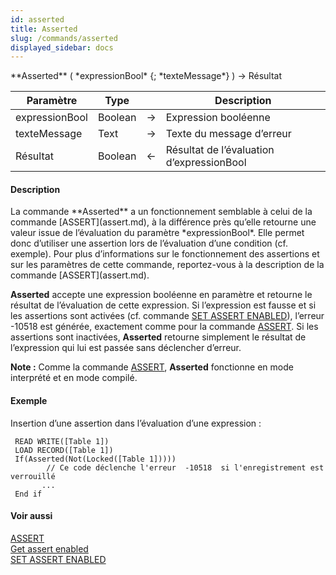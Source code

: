 ```yaml
---
id: asserted
title: Asserted
slug: /commands/asserted
displayed_sidebar: docs
---
```


<!--REF #_command_.Asserted.Syntax-->**Asserted** ( *expressionBool* {; *texteMessage*} ) -> Résultat<!-- END REF-->
<!--REF #_command_.Asserted.Params-->
| Paramètre | Type |  | Description |
| --- | --- | --- | --- |
| expressionBool | Boolean | &srarr; | Expression booléenne |
| texteMessage | Text | &srarr; | Texte du message d’erreur |
| Résultat | Boolean | &larr; | Résultat de l’évaluation d’expressionBool |

<!-- END REF-->

#### Description 

<!--REF #_command_.Asserted.Summary-->La commande **Asserted** a un fonctionnement semblable à celui de la commande [ASSERT](assert.md), à la différence près qu’elle retourne une valeur issue de l’évaluation du paramètre *expressionBool*.<!-- END REF--> Elle permet donc d’utiliser une assertion lors de l’évaluation d’une condition (cf. exemple). Pour plus d’informations sur le fonctionnement des assertions et sur les paramètres de cette commande, reportez-vous à la description de la commande [ASSERT](assert.md).

**Asserted** accepte une expression booléenne en paramètre et retourne le résultat de l’évaluation de cette expression. Si l’expression est fausse et si les assertions sont activées (cf. commande [SET ASSERT ENABLED](set-assert-enabled.md)), l’erreur -10518 est générée, exactement comme pour la commande [ASSERT](assert.md). Si les assertions sont inactivées, **Asserted** retourne simplement le résultat de l’expression qui lui est passée sans déclencher d’erreur.

**Note :** Comme la commande [ASSERT](assert.md), **Asserted** fonctionne en mode interprété et en mode compilé. 

#### Exemple 

Insertion d’une assertion dans l’évaluation d’une expression :

```4d
 READ WRITE([Table 1])
 LOAD RECORD([Table 1])
 If(Asserted(Not(Locked([Table 1])))) 
        // Ce code déclenche l'erreur  -10518  si l'enregistrement est verrouillé
       ...
 End if
```

#### Voir aussi 

[ASSERT](assert.md)  
[Get assert enabled](get-assert-enabled.md)  
[SET ASSERT ENABLED](set-assert-enabled.md)  